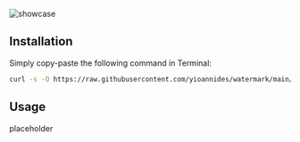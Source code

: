 ![showcase](https://github.com/user-attachments/assets/63dbd3d9-218b-40b1-b5a0-1f86a33714f4)

## Installation

Simply copy-paste the following command in Terminal:
```sh
curl -s -O https://raw.githubusercontent.com/yioannides/watermark/main/install.sh | bash
```
## Usage

placeholder
